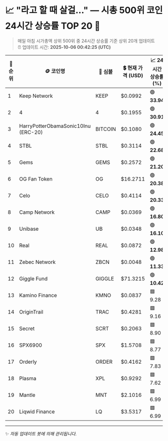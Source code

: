 
# 📈 "라고 할 때 살걸..." — 시총 500위 코인 24시간 상승률 TOP 20 🚀

> 매일 아침 시가총액 상위 500위 중 24시간 상승률 기준 상위 20개 업데이트  
> ⏰ 업데이트 시간: **2025-10-06 00:42:25 (UTC)**

| 🔢 순위 | 🪙 코인명 | 🔣 심볼 | 💲 현재 가격 (USD) | 📈 24시간 상승률 (%) | 💰 시가총액 (USD) | 🔄 24시간 거래량 (USD) | 🔢 유통 공급량 |
|--------|----------|--------|-------------------|--------------------|--------------------|-----------------------|-------------------|
| 1 | Keep Network | KEEP | $0.0992 | 🟢 **33.94** | $96,023,930 | $13,288 | 967,787,054 |
| 2 | 4 | 4 | $0.1955 | 🟢 **30.91** | $195,511,289 | $101,991,470 | 1,000,000,000 |
| 3 | HarryPotterObamaSonic10Inu (ERC-20) | BITCOIN | $0.1080 | 🟢 **24.45** | $108,027,351 | $16,456,443 | 999,798,155 |
| 4 | STBL | STBL | $0.3114 | 🟢 **22.68** | $155,717,661 | $188,995,215 | 500,000,000 |
| 5 | Gems | GEMS | $0.2572 | 🟢 **21.20** | $154,027,000 | $3,610,744 | 598,865,211 |
| 6 | OG Fan Token | OG | $16.2711 | 🟢 **20.38** | $70,001,194 | $82,947,685 | 4,302,186 |
| 7 | Celo | CELO | $0.4114 | 🟢 **20.33** | $240,289,104 | $331,372,268 | 584,100,629 |
| 8 | Camp Network | CAMP | $0.0369 | 🟢 **16.80** | $77,715,137 | $15,526,289 | 2,105,620,500 |
| 9 | Unibase | UB | $0.0348 | 🟢 **16.10** | $86,947,114 | $33,187,222 | 2,500,000,000 |
| 10 | Real | REAL | $0.0872 | 🟢 **12.98** | $86,744,051 | $2,362,775 | 995,220,237 |
| 11 | Zebec Network | ZBCN | $0.0048 | 🟢 **11.33** | $445,938,424 | $26,060,410 | 92,082,737,934 |
| 12 | Giggle Fund | GIGGLE | $71.3215 | 🟢 **10.42** | $71,321,461 | $41,544,966 | 1,000,000 |
| 13 | Kamino Finance | KMNO | $0.0837 | 🟩 9.28 | $245,966,444 | $81,420,849 | 2,940,411,066 |
| 14 | OriginTrail | TRAC | $0.4281 | 🟩 9.16 | $214,045,011 | $3,739,422 | 499,998,223 |
| 15 | Secret | SCRT | $0.2063 | 🟩 8.90 | $66,176,459 | $34,957,941 | 320,751,424 |
| 16 | SPX6900 | SPX | $1.5708 | 🟩 8.77 | $1,462,448,467 | $96,675,637 | 930,993,090 |
| 17 | Orderly | ORDER | $0.4162 | 🟩 7.83 | $128,231,781 | $106,916,268 | 308,138,085 |
| 18 | Plasma | XPL | $0.9292 | 🟩 7.62 | $1,672,522,192 | $2,480,367,432 | 1,800,000,000 |
| 19 | Mantle | MNT | $2.1016 | 🟩 6.99 | $6,836,430,006 | $287,062,964 | 3,252,944,056 |
| 20 | Liqwid Finance | LQ | $3.5317 | 🟩 6.99 | $71,136,645 | $17,580 | 20,142,394 |

---

✨ *자동 업데이트 봇에 의해 관리됩니다.*
